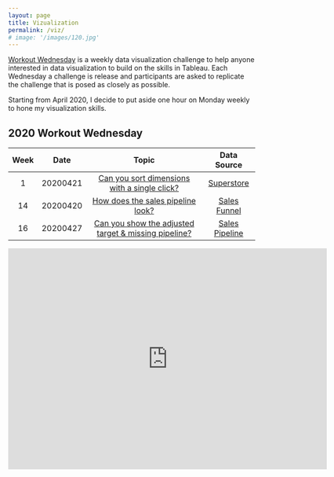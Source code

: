 ```yaml
---
layout: page
title: Vizualization
permalink: /viz/
# image: '/images/120.jpg'
---
```


[Workout Wednesday](http://www.workout-wednesday.com/) is a weekly data visualization challenge to help anyone interested in data visualization to build on the skills in Tableau. Each Wednesday a challenge is release and participants are asked to replicate the challenge that is posed as closely as possible. 

Starting from April 2020, I decide to put aside one hour on Monday weekly to hone my visualization skills.

## 2020 Workout Wednesday
|Week|Date|Topic|Data Source|
|:----:|:----:|:----:|:----:|
|1|20200421|[Can you sort dimensions with a single click?](https://public.tableau.com/profile/yung.tang.chou#!/vizhome/WOW2020Week1Canyousortdimensionswithasingleclick_15874701331150/WOW2020Week1)|[Superstore](https://data.world/stanke/sample-superstore-2018/workspace/file?filename=Sample+-+Superstore.xls)|
|14|20200420|[How does the sales pipeline look?](https://public.tableau.com/profile/yung.tang.chou#!/vizhome/WOW2020Week14Howdoesthesalespipelinelook_15873927519830/Sheet1)|[Sales Funnel](http://www.workout-wednesday.com/2020w14/)
|16|20200427|[Can you show the adjusted target & missing pipeline?](https://public.tableau.com/profile/yung.tang.chou#!/vizhome/WOW2020Week16-Canyoushowtheadjustedtargetmissingpipeline_15879189153500/Dashboard1)|[Sales Pipeline](https://data.world/missdataviz/sales-pipeline)


<iframe seamless frameborder="0" src="https://public.tableau.com/views/WOW2020Week16-Canyoushowtheadjustedtargetmissingpipeline_15879189153500/Dashboard1?:embed=yes&:display_count=yes&:showVizHome=no" width = '650' height = '450' scrolling='yes' ></iframe>